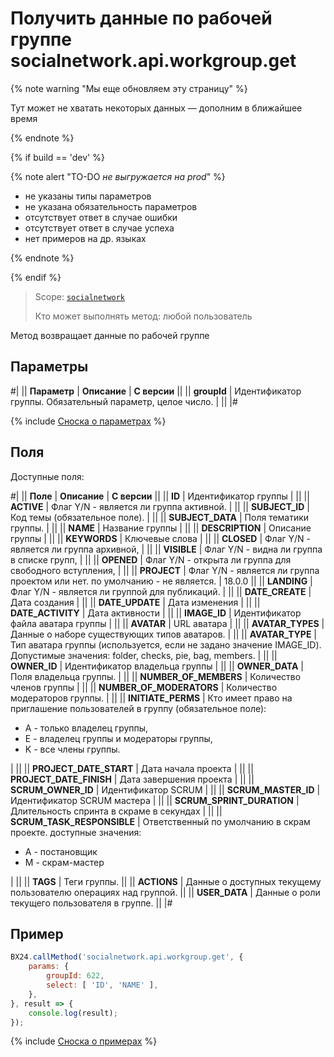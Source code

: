 # Получить данные по рабочей группе socialnetwork.api.workgroup.get

{% note warning "Мы еще обновляем эту страницу" %}

Тут может не хватать некоторых данных — дополним в ближайшее время

{% endnote %}

{% if build == 'dev' %}

{% note alert "TO-DO _не выгружается на prod_" %}

- не указаны типы параметров
- не указана обязательность параметров
- отсутствует ответ в случае ошибки
- отсутствует ответ в случае успеха
- нет примеров на др. языках

{% endnote %}

{% endif %}

> Scope: [`socialnetwork`](../scopes/permissions.md)
>
> Кто может выполнять метод: любой пользователь

Метод возвращает данные по рабочей группе

## Параметры

#|
|| **Параметр** | **Описание** | **С версии** ||
|| **groupId** | Идентификатор группы. Обязательный параметр, целое число. | ||
|#

{% include [Сноска о параметрах](../../_includes/required.md) %}

## Поля

Доступные поля:

#|
|| **Поле** | **Описание** | **С версии** ||
|| **ID** | Идентификатор группы | ||
|| **ACTIVE** | Флаг Y/N - является ли группа активной. | ||
|| **SUBJECT_ID** | Код темы (обязательное поле). | ||
|| **SUBJECT_DATA** | Поля тематики группы. | ||
|| **NAME** | Название группы | ||
|| **DESCRIPTION** | Описание группы | ||
|| **KEYWORDS** | Ключевые слова | ||
|| **CLOSED** | Флаг Y/N - является ли группа архивной, | ||
|| **VISIBLE** | Флаг Y/N - видна ли группа в списке групп, | ||
|| **OPENED** | Флаг Y/N - открыта ли группа для свободного вступления, | ||
|| **PROJECT** | Флаг Y/N - является ли группа проектом или нет. по умолчанию - не является. | 18.0.0 ||
|| **LANDING** | Флаг Y/N - является ли группой для публикаций. | ||
|| **DATE_CREATE** | Дата создания | ||
|| **DATE_UPDATE** | Дата изменения | ||
|| **DATE_ACTIVITY** | Дата активности | ||
|| **IMAGE_ID** | Идентификатор файла аватара группы | ||
|| **AVATAR** | URL аватара | ||
|| **AVATAR_TYPES** | Данные о наборе существующих типов аватаров. | ||
|| **AVATAR_TYPE** | Тип аватара группы (используется, если не задано значение IMAGE_ID). Допустимые значения: folder, checks, pie, bag, members. | ||
|| **OWNER_ID** | Идентификатор владельца группы | ||
|| **OWNER_DATA** | Поля владельца группы. | ||
|| **NUMBER_OF_MEMBERS** | Количество членов группы | ||
|| **NUMBER_OF_MODERATORS** | Количество модераторов группы. | ||
|| **INITIATE_PERMS** | Кто имеет право на приглашение пользователей в группу (обязательное поле):<ul><li>A - только владелец группы,</li><li>E - владелец группы и модераторы группы,</li><li>K - все члены группы.</li></ul> | ||
|| **PROJECT_DATE_START** | Дата начала проекта | ||
|| **PROJECT_DATE_FINISH** | Дата завершения проекта | ||
|| **SCRUM_OWNER_ID** | Идентификатор SCRUM | ||
|| **SCRUM_MASTER_ID** | Идентификатор SCRUM мастера | ||
|| **SCRUM_SPRINT_DURATION** | Длительность спринта в скраме в секундах | ||
|| **SCRUM_TASK_RESPONSIBLE** | Ответственный по умолчанию в скрам проекте. доступные значения:<ul><li>A - постановщик</li><li>M - скрам-мастер</li></ul> | ||
|| **TAGS** | Теги группы. ||
|| **ACTIONS** | Данные о доступных текущему пользователю операциях над группой. ||
|| **USER_DATA** | Данные о роли текущего пользователя в группе. ||
|#

## Пример

```js
BX24.callMethod('socialnetwork.api.workgroup.get', {
    params: {
        groupId: 622,
        select: [ 'ID', 'NAME' ],
    },
}, result => {
    console.log(result);
});
```
{% include [Сноска о примерах](../../_includes/examples.md) %}